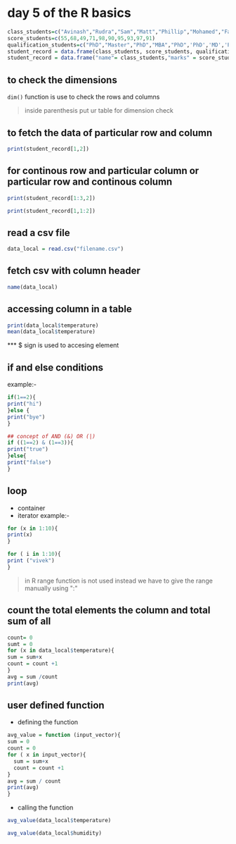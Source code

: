 # day 5 of the R basics
```r
class_students=c("Avinash","Rudra","Sam","Matt","Phillip","Mohamed","Fazdly","Alias","Suhaili","Lily")
score_students=c(55,68,49,71,98,90,95,93,97,91)
qualification_students=c("PhD","Master","PhD","MBA","PhD",'PhD','MD','PhD','MD','PhD') 
student_record = data.frame(class_students, score_students, qualification_students) 
student_record = data.frame("name"= class_students,"marks" = score_students, "qualification" = qualification_students)
```

## to check the dimensions
`dim()` function is use to check the rows and columns
> inside parenthesis put ur table for dimension check


## to fetch the data of particular row and column
```r
print(student_record[1,2])
```

## for continous row and particular column or particular row and continous column
```r
print(student_record[1:3,2])
```

```r
print(student_record[1,1:2])
```
## read a csv file
```r
data_local = read.csv("filename.csv")
```
## fetch csv with column header
```r
name(data_local)
```
## accessing column in a table
```r
print(data_local$temperature)
mean(data_local$temperature)
```
*** $ sign is used to accesing element

## if and else conditions
example:-
```r
if(1==2){
print("hi")
}else {
print("bye")
}
```
```r
## concept of AND (&) OR (|) 
if ((1==2) & (1==3)){
print("true")
}else{
print("false")
}
```
## loop
* container
* iterator
example:-
```r
for (x in 1:10){
print(x)
}
```
```r
for ( i in 1:10){
print ("vivek")
}
```
> in R  range function is not used instead we have to give the range manually using ":"

## count the total elements the column and total sum of all  
```r
count= 0
sumt = 0
for (x in data_local$temperature){
sum = sum+x
count = count +1
}
avg = sum /count
print(avg)
```

## user defined function
* defining the function 
```r
avg_value = function (input_vector){
sum = 0
count = 0
for ( x in input_vector){
  sum = sum+x
  count = count +1
}
avg = sum / count
print(avg)
}
```
* calling the function
```r
avg_value(data_local$temperature)
```
```r
avg_value(data_local$humidity)
```
